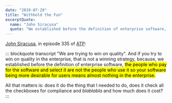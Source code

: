 ```yaml
---
date: "2019-07-29"
title: "Withhold the Fun"
excerptQuote:
  name: "John Siracusa"
  quote: "We established before the definition of enterprise software, the people who pay for the software and select it are not the people who use it — so your software being more desirable for users means almost nothing in the enterprise."
---
```


[John Siracusa](https://atp.fm/episodes/335), in episode 335 of [ATP](https://atp.fm):

::: blockquote transcript
"We are trying to win on quality". And if you try to win on quality in the enterprise, that is not a winning strategy, because, we established before the definition of enterprise software, <mark>the people who pay for the software and select it are not the people who use it so your software being more desirable for users means almost nothing in the enterprise.</mark>

All that matters is: does it do the thing that I needed to do, does it check all the checkboxes for compliance and _blablabla_ and how much does it cost?
:::
